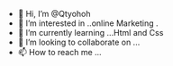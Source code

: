 - 👋 Hi, I’m @Qtyohoh
- 👀 I’m interested in ..online Marketing .
- 🌱 I’m currently learning ...Html and Css
- 💞️ I’m looking to collaborate on ...
- 📫 How to reach me ...

<!---
Qtyohoh/Qtyohoh is a ✨ special ✨ repository because its `README.md` (this file) appears on your GitHub profile.
You can click the Preview link to take a look at your changes.
--->
